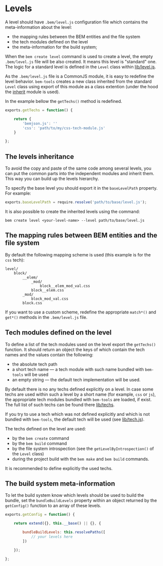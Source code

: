# Levels

A level should have `.bem/level.js` configuration file which contains the meta-information about the level:

* the mapping rules between the BEM entities and the file system
* the tech modules defined on the level
* the meta-information for the build system;

When the `bem create level` command is used to create a level, the empty `.bem/level.js` file will be also created.
It means this level is "standard" one. The logic for a standard level is defined in the `Level` class within [lib/level.js](https://github.com/bem/bem-tools/blob/support/0.9.x/lib/level.js).

As the `.bem/level.js` file is a CommonJS module, it is easy to redefine the level behavior. `bem-tools` creates a new class inherited from the standard `Level` class using export of this module as a class extention (under the hood the [inherit](https://github.com/dfilatov/node-inherit) module is used).

In the example bellow the `getTechs()` method is redefined.

```js
exports.getTechs = function() {

    return {
        'bemjson.js': ''
        'css': 'path/to/my/css-tech-module.js'
    }

};
```

## The levels inheritance

To avoid the copy and paste of the same code among several levels, you can put the common parts into the independent modules and inherit them. This way you can build up the levels hierarchy.

To specify the base level you should export it in the `baseLevelPath` property. For example:

```js
exports.baseLevelPath = require.resolve('path/to/base/level.js');
```

It is also possible to create the inherited levels using the command:

```
bem create level <your-level-name> --level path/to/base/level.js
```

## The mapping rules between BEM entities and the file system

By default the following mapping scheme is used (this example is for the `css` tech):

```
level/
    block/
        __elem/
            _mod/
                block__elem_mod_val.css
            block__elem.css
        _mod/
            block_mod_val.css
        block.css
```

If you want to use a custom scheme, redefine the appropriate `match*()` and `get*()` methods in the `.bem/level.js` file.

## Tech modules defined on the level

To define a list of the tech modules used on the level export the `getTechs()` function. It should return an object the keys of which contain the tech names and the values contain the following:

* the absolute tech path
* a short tech name — a tech module with such name bundled with `bem-tools` will be used
* an empty string — the default tech implementation will be used.

By default there is no any techs defined explicitly on a level. In case some techs are used within such a level by a short name (for example, `css` or `js`), the appropriate tech modules bundled with `bem-tools` are loaded, if exist. The full list of such techs can be found there [lib/techs](https://github.com/bem/bem-tools/tree/support/0.9.x/lib/techs).

If you try to use a tech which was not defined explicitly and which is not bundled with `bem-tools`, the default tech will be used (see [lib/tech.js](https://github.com/bem/bem-tools/blob/support/0.9.x/lib/level.js)).

The techs defined on the level are used:

* by the `bem create` command
* by the `bem build` command
* by the file system introspection (see the `getLevelByIntrospection()` of the `Level` class)
* during the project build with the `bem make` and `bem build` commands.

It is recommended to define explicitly the used techs.

## The build system meta-information

To let the build system know which levels should be used to build the bundle, set the `bundleBuildLevels` property within an object returned by the `getConfig()` function to an array of these levels.

```js
exports.getConfig = function() {

    return extend({}, this.__base() || {}, {

        bundleBuildLevels: this.resolvePaths([
            // your levels here
        ])

    });

};
```
